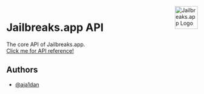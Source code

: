 <img src="https://jailbreaks.app/img/Jailbreaks.png" alt="Jailbreaks.app Logo" title="Jailbreaks.app" align="right" height="60"/>

# Jailbreaks.app API

The core API of Jailbreaks.app.  
[Click me for API reference!](./REFERENCE.md)

## Authors

- [@aja1dan](https://www.github.com/ja1dan)
